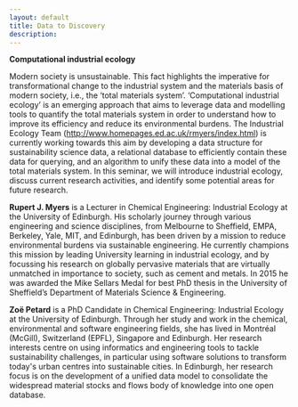 ```yaml
---
layout: default
title: Data to Discovery
description:
---
```


**Computational industrial ecology**
 
Modern society is unsustainable. This fact highlights the imperative for transformational change to the industrial system and the materials basis of modern society, i.e., the ‘total materials system’. ‘Computational industrial ecology’ is an emerging approach that aims to leverage data and modelling tools to quantify the total materials system in order to understand how to improve its efficiency and reduce its environmental burdens. The Industrial Ecology Team (http://www.homepages.ed.ac.uk/rmyers/index.html) is currently working towards this aim by developing a data structure for sustainability science data, a relational database to efficiently contain these data for querying, and an algorithm to unify these data into a model of the total materials system. In this seminar, we will introduce industrial ecology, discuss current research activities, and identify some potential areas for future research.
 
**Rupert J. Myers** is a Lecturer in Chemical Engineering: Industrial Ecology at the University of Edinburgh. His scholarly journey through various engineering and science disciplines, from Melbourne to Sheffield, EMPA, Berkeley, Yale, MIT, and Edinburgh, has been driven by a mission to reduce environmental burdens via sustainable engineering. He currently champions this mission by leading University learning in industrial ecology, and by focussing his research on globally pervasive materials that are virtually unmatched in importance to society, such as cement and metals. In 2015 he was awarded the Mike Sellars Medal for best PhD thesis in the University of Sheffield’s Department of Materials Science & Engineering.
 
**Zoë Petard** is a PhD Candidate in Chemical Engineering: Industrial Ecology at the University of Edinburgh. Through her study and work in the chemical, environmental and software engineering fields, she has lived in Montréal (McGill), Switzerland (EPFL), Singapore and Edinburgh. Her research interests centre on using informatics and engineering tools to tackle sustainability challenges, in particular using software solutions to transform today's urban centres into sustainable cities. In Edinburgh, her research focus is on the development of a unified data model to consolidate the widespread material stocks and flows body of knowledge into one open database.
 

